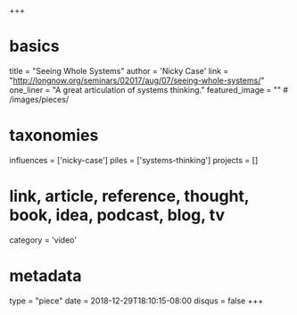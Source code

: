 +++
# basics
title     		 = "Seeing Whole Systems"
author    		 = 'Nicky Case'
link      		 = "http://longnow.org/seminars/02017/aug/07/seeing-whole-systems/"
one_liner 		 = "A great articulation of systems thinking."
featured_image = "" # /images/pieces/

# taxonomies
influences		 = ['nicky-case']
piles     		 = ['systems-thinking']
projects			 = []

# link, article, reference, thought, book, idea, podcast, blog, tv
category  		 = 'video'

# metadata
type	    		 = "piece"
date      		 = 2018-12-29T18:10:15-08:00
disqus    		 = false
+++

